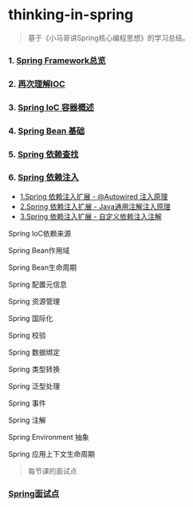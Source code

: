 # thinking-in-spring

> 基于《小马哥讲Spring核心编程思想》的学习总结。

### 1. [Spring Framework总览](springFramework.md)

### 2. [再次理解IOC](understandAgainIoc.md)

### 3. [Spring IoC 容器概述](SpringIOCIntroduction.md)

### 4. [Spring Bean 基础](springBeanBase.md)

### 5. [Spring 依赖查找](dependencyLookup.md)

### 6. [Spring 依赖注入](dependencyInjection.md)
* [1.Spring 依赖注入扩展 - @Autowired 注入原理](dependencyInjection1.md)
* [2.Spring 依赖注入扩展 - Java通用注解注入原理](dependencyInjection2.md)
* [3.Spring 依赖注入扩展 - 自定义依赖注入注解](dependencyInjection3.md)

Spring IoC依赖来源

Spring Bean作用域

Spring Bean生命周期

Spring 配置元信息

Spring 资源管理

Spring 国际化

Spring 校验

Spring 数据绑定

Spring 类型转换

Spring 泛型处理

Spring 事件

Spring 注解

Spring Environment 抽象

Spring 应用上下文生命周期


> 每节课的面试点

### [Spring面试点](SpringInterview.md)

